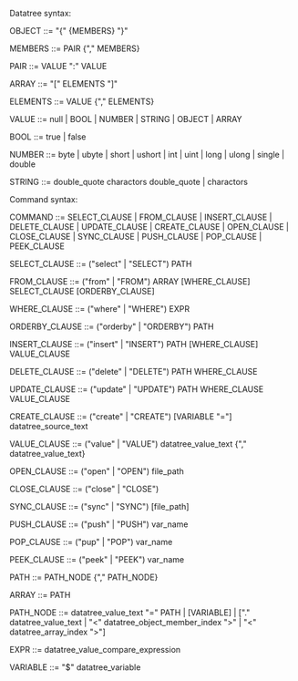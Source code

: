 Datatree syntax:

OBJECT ::= "{" {MEMBERS} "}"

MEMBERS ::= PAIR {"," MEMBERS}

PAIR ::= VALUE ":" VALUE

ARRAY ::= "[" ELEMENTS "]"

ELEMENTS ::= VALUE {"," ELEMENTS}

VALUE ::= null
        | BOOL
        | NUMBER
        | STRING
        | OBJECT
        | ARRAY

BOOL ::= true | false

NUMBER ::= byte | ubyte | short | ushort | int | uint | long | ulong | single | double

STRING ::= double_quote charactors double_quote | charactors


Command syntax:

COMMAND ::= SELECT_CLAUSE
          | FROM_CLAUSE
          | INSERT_CLAUSE
          | DELETE_CLAUSE
          | UPDATE_CLAUSE
          | CREATE_CLAUSE
          | OPEN_CLAUSE
          | CLOSE_CLAUSE
          | SYNC_CLAUSE
          | PUSH_CLAUSE
          | POP_CLAUSE
          | PEEK_CLAUSE

SELECT_CLAUSE ::= ("select" | "SELECT") PATH

FROM_CLAUSE ::= ("from" | "FROM") ARRAY
                [WHERE_CLAUSE]
                SELECT_CLAUSE
                [ORDERBY_CLAUSE]

WHERE_CLAUSE ::= ("where" | "WHERE") EXPR

ORDERBY_CLAUSE ::= ("orderby" | "ORDERBY") PATH

INSERT_CLAUSE ::= ("insert" | "INSERT") PATH
                  [WHERE_CLAUSE]
                  VALUE_CLAUSE

DELETE_CLAUSE ::= ("delete" | "DELETE") PATH
                  WHERE_CLAUSE

UPDATE_CLAUSE ::= ("update" | "UPDATE") PATH
                  WHERE_CLAUSE
                  VALUE_CLAUSE

CREATE_CLAUSE ::= ("create" | "CREATE") [VARIABLE "="] datatree_source_text

VALUE_CLAUSE ::= ("value" | "VALUE") datatree_value_text {"," datatree_value_text}

OPEN_CLAUSE ::= ("open" | "OPEN") file_path

CLOSE_CLAUSE ::= ("close" | "CLOSE")

SYNC_CLAUSE ::= ("sync" | "SYNC") [file_path]

PUSH_CLAUSE ::= ("push" | "PUSH") var_name

POP_CLAUSE ::= ("pup" | "POP") var_name

PEEK_CLAUSE ::= ("peek" | "PEEK") var_name

PATH ::= PATH_NODE {"," PATH_NODE}

ARRAY ::= PATH

PATH_NODE ::= datatree_value_text "=" PATH
            | [VARIABLE] | ["." datatree_value_text | "<" datatree_object_member_index ">" | "<" datatree_array_index ">"]

EXPR ::= datatree_value_compare_expression

VARIABLE ::= "$" datatree_variable

